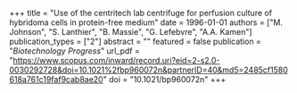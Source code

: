 +++
title = "Use of the centritech lab centrifuge for perfusion culture of hybridoma cells in protein-free medium"
date = 1996-01-01
authors = ["M. Johnson", "S. Lanthier", "B. Massie", "G. Lefebvre", "A.A. Kamen"]
publication_types = ["2"]
abstract = ""
featured = false
publication = "*Biotechnology Progress*"
url_pdf = "https://www.scopus.com/inward/record.uri?eid=2-s2.0-0030292728&doi=10.1021%2fbp960072n&partnerID=40&md5=2485cf1580618a761c19faf9cab8ae20"
doi = "10.1021/bp960072n"
+++


